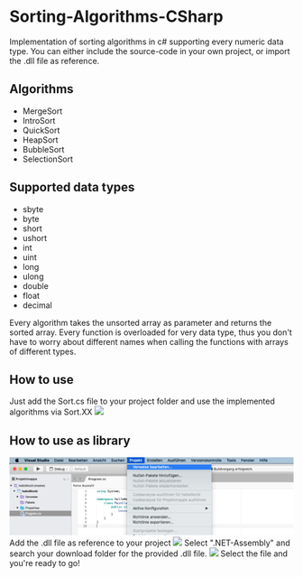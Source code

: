 # Sorting-Algorithms-CSharp
Implementation of sorting algorithms in c# supporting every numeric data type. You can either include the source-code in your own project, or import the .dll file as reference.

## Algorithms

* MergeSort
* IntroSort
* QuickSort
* HeapSort
* BubbleSort
* SelectionSort

## Supported data types

* sbyte
* byte
* short
* ushort
* int
* uint
* long
* ulong
* double
* float
* decimal

Every algorithm takes the unsorted array as parameter and returns the sorted array.
Every function is overloaded for very data type, thus you don't have to worry about different names when calling the functions with arrays of different types.


## How to use
Just add the Sort.cs file to your project folder and use the implemented algorithms via Sort.XX
![](tutorial2.gif)

## How to use as library
![](Tutorial1.png)
Add the .dll file as reference to your project
![](Tutorial3.png)
Select ".NET-Assembly" and search your download folder for the provided .dll file.
![](Tutorial2.png)
Select the file and you're ready to go!
